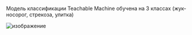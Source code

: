 Модель классификации Teachable Machine обучена на 3 классах (жук-носорог, стрекоза, улитка)

![изображение](https://user-images.githubusercontent.com/87085844/230016376-34e21a7e-4cc5-49ec-8645-ffc8a3dc64fa.png)
